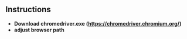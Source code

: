 ## Instructions

- **Download chromedriver.exe (https://chromedriver.chromium.org/)**
- **adjust browser path**
